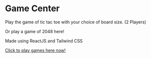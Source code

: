 # Game Center

Play the game of tic tac toe with your choice of board size. (2 Players)

Or play a game of 2048 here!

Made using ReactJS and Tailwind CSS

<a href="https://tictactoe-hazel-alpha.vercel.app" target="_blank">Click to play games here now!</a>

